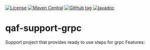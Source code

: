 [![License](https://img.shields.io/github/license/qmetry/qaf-support-grpc.svg)](http://www.opensource.org/licenses/mit-license.php)
[![Maven Central](https://maven-badges.herokuapp.com/maven-central/com.qmetry/qaf-support-grpc/badge.svg)](https://mvnrepository.com/artifact/com.qmetry/qaf-support-grpc/latest)
[![GitHub tag](https://img.shields.io/github/tag/qmetry/qaf-support-grpc.svg)](https://github.com/qmetry/qaf-support-grpc/tags)
[![javadoc](https://javadoc.io/badge2/com.qmetry/qaf-support-grpc/javadoc.svg)](https://javadoc.io/doc/com.qmetry/qaf-support-grpc)

# qaf-support-grpc
 Support project that provides ready to use steps for grpc 
 Features:

